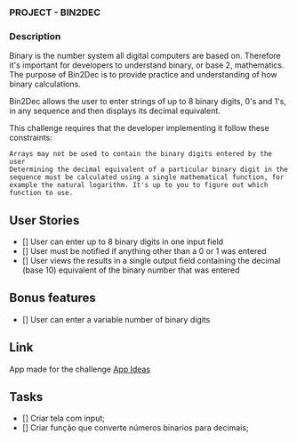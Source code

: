 ### PROJECT - BIN2DEC

### Description

Binary is the number system all digital computers are based on. Therefore it's important for developers to understand binary, or base 2, mathematics. The purpose of Bin2Dec is to provide practice and understanding of how binary calculations.

Bin2Dec allows the user to enter strings of up to 8 binary digits, 0's and 1's, in any sequence and then displays its decimal equivalent.

This challenge requires that the developer implementing it follow these constraints:

    Arrays may not be used to contain the binary digits entered by the user
    Determining the decimal equivalent of a particular binary digit in the sequence must be calculated using a single mathematical function, for example the natural logarithm. It's up to you to figure out which function to use.


## User Stories

-   [] User can enter up to 8 binary digits in one input field
-   [] User must be notified if anything other than a 0 or 1 was entered
-   [] User views the results in a single output field containing the decimal (base 10) equivalent of the binary number that was entered

## Bonus features

-   [] User can enter a variable number of binary digits

## Link 

App made for the challenge [App Ideas](https://github.com/florinpop17/app-ideas)

## Tasks

- [] Criar tela com input;
- [] Criar função que converte números binarios para decimais;

